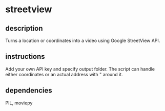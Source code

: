 # streetview
## description
Turns a location or coordinates into a video using Google StreetView API.
## instructions
Add your own API key and specify output folder. The script can handle either coordinates or an actual address with \" around it.
## dependencies
PIL, moviepy
